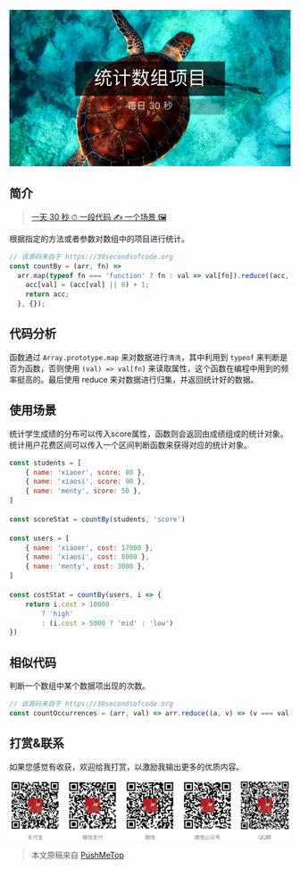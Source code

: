 <!-- # 统计数组项目 -->

![封面](https://raw.githubusercontent.com/pushmetop/resource/master/30-seconds-for-everyday/count/poster.png)

## 简介

> [一天 30 秒 ⏱ 一段代码 ✍️ 一个场景 🖼](https://github.com/pushmetop/30-seconds-for-everyday)

根据指定的方法或者参数对数组中的项目进行统计。

```javascript
// 该源码来自于 https://30secondsofcode.org
const countBy = (arr, fn) =>
  arr.map(typeof fn === 'function' ? fn : val => val[fn]).reduce((acc, val) => {
    acc[val] = (acc[val] || 0) + 1;
    return acc;
  }, {});
```

<!--more-->

## 代码分析

函数通过 `Array.prototype.map` 来对数据进行`清洗`，其中利用到 `typeof` 来判断是否为函数，否则使用 `(val) => val[fn]` 来读取属性，这个函数在编程中用到的频率挺高的。最后使用 reduce 来对数据进行归集，并返回统计好的数据。

## 使用场景

统计学生成绩的分布可以传入score属性，函数则会返回由成绩组成的统计对象。统计用户花费区间可以传入一个区间判断函数来获得对应的统计对象。

```javascript
const students = [
    { name: 'xiaoer', score: 80 },
    { name: 'xiaosi', score: 90 },
    { name: 'menty', score: 50 },
]

const scoreStat = countBy(students, 'score')

const users = [
    { name: 'xiaoer', cost: 17000 },
    { name: 'xiaosi', cost: 8000 },
    { name: 'menty', cost: 3000 },
]

const costStat = countBy(users, i => {
    return i.cost > 10000
        ? 'high'
        : (i.cost > 5000 ? 'mid' : 'low')
})
```


## 相似代码

判断一个数组中某个数据项出现的次数。

```javascript
// 该源码来自于 https://30secondsofcode.org
const countOccurrences = (arr, val) => arr.reduce((a, v) => (v === val ? a + 1 : a), 0)
```

## 打赏&联系

如果您感觉有收获，欢迎给我打赏，以激励我输出更多的优质内容。

![打赏&联系](https://raw.githubusercontent.com/pushmetop/resource/master/donate/donate.png)

> 本文原稿来自 [PushMeTop](https://github.com/pushmetop)